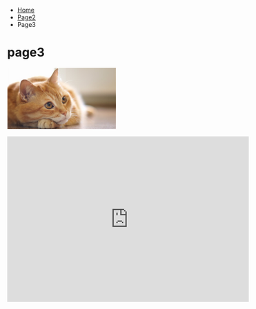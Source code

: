 <ul class="breadcrumb">
  <li><a href="index.html">Home</a></li>
  <li><a href="page2.html">Page2</a></li>
  <li>Page3</li>
</ul>
<h1>page3 </h1>
 
<p>
  <img src="img/Cat.jpg" style="width:50%;" />
  </p>


<iframe src="https://archive.org/embed/untitled_20171205_2012" width="560" height="384" frameborder="0" webkitallowfullscreen="true" mozallowfullscreen="true" allowfullscreen></iframe>
